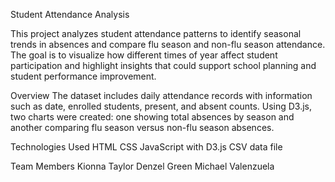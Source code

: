Student Attendance Analysis

This project analyzes student attendance patterns to identify seasonal trends in absences and compare flu season and non-flu season attendance. The goal is to visualize how different times of year affect student participation and highlight insights that could support school planning and student performance improvement.

Overview
The dataset includes daily attendance records with information such as date, enrolled students, present, and absent counts. Using D3.js, two charts were created: one showing total absences by season and another comparing flu season versus non-flu season absences.

Technologies Used
HTML
CSS
JavaScript with D3.js
CSV data file

Team Members
Kionna Taylor
Denzel Green
Michael Valenzuela
